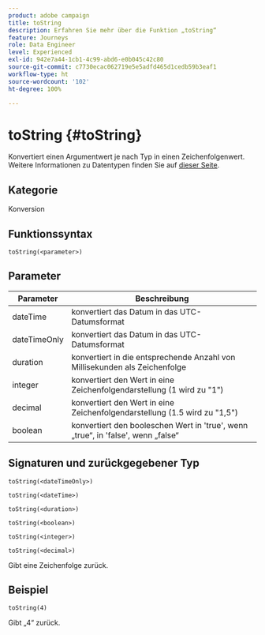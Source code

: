 ```yaml
---
product: adobe campaign
title: toString
description: Erfahren Sie mehr über die Funktion „toString“
feature: Journeys
role: Data Engineer
level: Experienced
exl-id: 942e7a44-1cb1-4c99-abd6-e0b045c42c80
source-git-commit: c7730ecac062719e5e5adfd465d1cedb59b3eaf1
workflow-type: ht
source-wordcount: '102'
ht-degree: 100%

---
```


# toString {#toString}

Konvertiert einen Argumentwert je nach Typ in einen Zeichenfolgenwert. Weitere Informationen zu Datentypen finden Sie auf [dieser Seite](../expression/data-types.md).

## Kategorie

Konversion

## Funktionssyntax

`toString(<parameter>)`

## Parameter

| Parameter | Beschreibung |
|--- |--- |
| dateTime | konvertiert das Datum in das UTC-Datumsformat |
| dateTimeOnly | konvertiert das Datum in das UTC-Datumsformat |
| duration | konvertiert in die entsprechende Anzahl von Millisekunden als Zeichenfolge |
| integer | konvertiert den Wert in eine Zeichenfolgendarstellung (1 wird zu &quot;1&quot;) |
| decimal | konvertiert den Wert in eine Zeichenfolgendarstellung (1.5 wird zu &quot;1,5&quot;) |
| boolean | konvertiert den booleschen Wert in &#39;true&#39;, wenn „true“, in &#39;false&#39;, wenn „false“ |

## Signaturen und zurückgegebener Typ

`toString(<dateTimeOnly>)`

`toString(<dateTime>)`

`toString(<duration>)`

`toString(<boolean>)`

`toString(<integer>)`

`toString(<decimal>)`

Gibt eine Zeichenfolge zurück.

## Beispiel

`toString(4)`

Gibt „4“ zurück.
